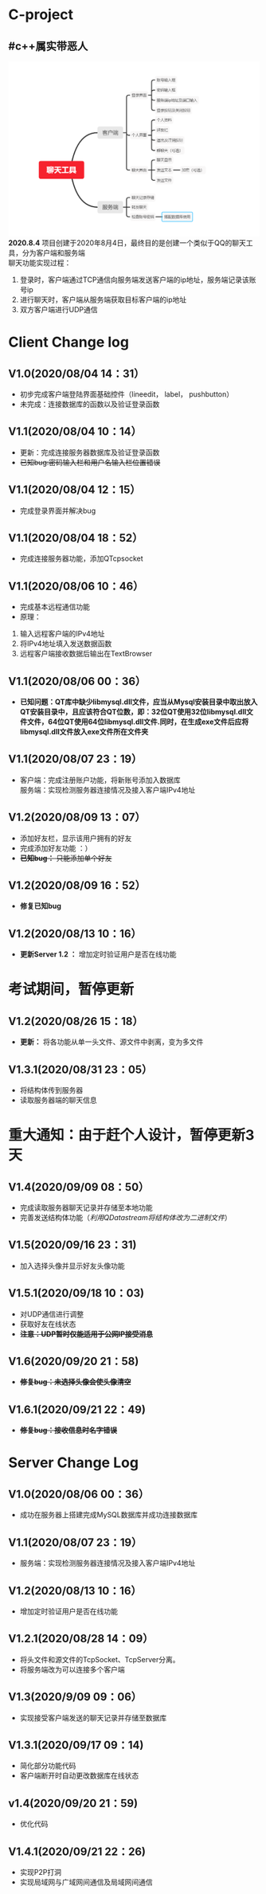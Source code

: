 # C-project
#c++属实带恶人
---
![image](https://github.com/MaxKev1n/C-project/blob/master/images/Functions.png)
**2020.8.4**
项目创建于2020年8月4日，最终目的是创建一个类似于QQ的聊天工具，分为客户端和服务端  
聊天功能实现过程：  
1. 登录时，客户端通过TCP通信向服务端发送客户端的ip地址，服务端记录该账号ip  
2. 进行聊天时，客户端从服务端获取目标客户端的ip地址  
3. 双方客户端进行UDP通信 

# Client Change log
## V1.0(2020/08/04 14：31）
* 初步完成客户端登陆界面基础控件（lineedit， label， pushbutton）
* 未完成：连接数据库的函数以及验证登录函数  
## V1.1(2020/08/04 10：14）
* 更新：完成连接服务器数据库及验证登录函数
* ~~已知bug:密码输入栏和用户名输入栏位置错误~~  
## V1.1(2020/08/04 12：15）
* 完成登录界面并解决bug  
## V1.1(2020/08/04 18：52） 
* 完成连接服务器功能，添加QTcpsocket  
## V1.1(2020/08/06 10：46）
* 完成基本远程通信功能  
* 原理：  
1. 输入远程客户端的IPv4地址  
2. 将IPv4地址填入发送数据函数  
3. 远程客户端接收数据后输出在TextBrowser  
## V1.1(2020/08/06 00：36）
* **已知问题：QT库中缺少libmysql.dll文件，应当从Mysql安装目录中取出放入QT安装目录中，且应该符合QT位数，即：32位QT使用32位libmysql.dll文件文件，64位QT使用64位libmysql.dll文件.同时，在生成exe文件后应将libmysql.dll文件放入exe文件所在文件夹**   
## V1.1(2020/08/07 23：19）
* 客户端：完成注册账户功能，将新账号添加入数据库  
服务端：实现检测服务器连接情况及接入客户端IPv4地址
## V1.2(2020/08/09 13：07）
* 添加好友栏，显示该用户拥有的好友
* 完成添加好友功能  ：）  
* ~~**已知bug：** 只能添加单个好友~~  
## V1.2(2020/08/09 16：52）
* **修复已知bug**
## V1.2(2020/08/13 10：16）
* **更新Server 1.2 ：** 增加定时验证用户是否在线功能  
# **考试期间，暂停更新**
## V1.2(2020/08/26 15：18）
* **更新：** 将各功能从单一头文件、源文件中剥离，变为多文件
## V1.3.1(2020/08/31 23：05）
* 将结构体传到服务器
* 读取服务器端的聊天信息  
# 重大通知：由于赶个人设计，暂停更新3天  

## V1.4(2020/09/09 08：50）
* 完成读取服务器聊天记录并存储至本地功能
* 完善发送结构体功能（*利用QDatastream将结构体改为二进制文件*）
## V1.5(2020/09/16 23：31)
* 加入选择头像并显示好友头像功能
## V1.5.1(2020/09/18 10：03)
* 对UDP通信进行调整
* 获取好友在线状态
* ~~**注意：UDP暂时仅能适用于公网IP接受消息**~~
## V1.6(2020/09/20 21：58)
* ~~**修复bug：未选择头像会使头像清空**~~
## V1.6.1(2020/09/21 22：49)
* ~~**修复bug：接收信息时名字错误**~~

  
    
      
        
        
# Server Change Log
## V1.0(2020/08/06 00：36）
* 成功在服务器上搭建完成MySQL数据库并成功连接数据库  
## V1.1(2020/08/07 23：19）
* 服务端：实现检测服务器连接情况及接入客户端IPv4地址
## V1.2(2020/08/13 10：16）
* 增加定时验证用户是否在线功能 
## V1.2.1(2020/08/28 14：09）
* 将头文件和源文件的TcpSocket、TcpServer分离。
* 将服务端改为可以连接多个客户端
## V1.3(2020/9/09 09：06）
* 实现接受客户端发送的聊天记录并存储至数据库
## V1.3.1(2020/09/17 09：14)
* 简化部分功能代码
* 客户端断开时自动更改数据库在线状态
## v1.4(2020/09/20 21：59)
* 优化代码
## V1.4.1(2020/09/21 22：26)
* 实现P2P打洞
* 实现局域网与广域网间通信及局域网间通信
